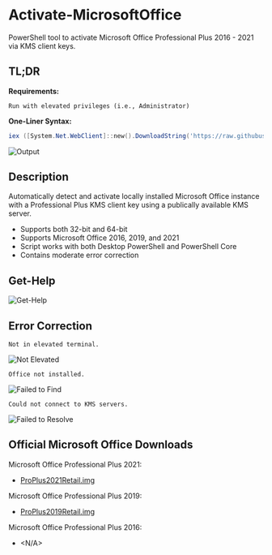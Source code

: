 # Activate-MicrosoftOffice
PowerShell tool to activate Microsoft Office Professional Plus 2016 - 2021 via KMS client keys.

## TL;DR

**Requirements:**
```
Run with elevated privileges (i.e., Administrator)
```

**One-Liner Syntax:**
```powershell
iex ([System.Net.WebClient]::new().DownloadString('https://raw.githubusercontent.com/tylerdotrar/Activate-MicrosoftOffice/main/Activate-MicrosoftOffice.ps1'))
```

![Output](https://cdn.discordapp.com/attachments/855920119292362802/1086394905296916561/image.png)


## Description
Automatically detect and activate locally installed Microsoft Office instance with a Professional Plus 
KMS client key using a publically available KMS server.
- Supports both 32-bit and 64-bit
- Supports Microsoft Office 2016, 2019, and 2021
- Script works with both Desktop PowerShell and PowerShell Core
- Contains moderate error correction


## Get-Help
![Get-Help](https://cdn.discordapp.com/attachments/855920119292362802/1086407625110999060/image.png)


## Error Correction
```
Not in elevated terminal.
```
![Not Elevated](https://cdn.discordapp.com/attachments/855920119292362802/1086409673047019550/image.png)

```
Office not installed.
```
![Failed to Find](https://cdn.discordapp.com/attachments/855920119292362802/1086403306236162138/image.png)

```
Could not connect to KMS servers.
```
![Failed to Resolve](https://cdn.discordapp.com/attachments/855920119292362802/1086410562730205194/image.png)


## Official Microsoft Office Downloads
Microsoft Office Professional Plus 2021:
- [ProPlus2021Retail.img](https://officecdn.microsoft.com/db/492350f6-3a01-4f97-b9c0-c7c6ddf67d60/media/en-us/ProPlus2021Retail.img)

Microsoft Office Professional Plus 2019:
- [ProPlus2019Retail.img](https://officecdn.microsoft.com/pr/492350f6-3a01-4f97-b9c0-c7c6ddf67d60/media/en-us/ProPlus2019Retail.img)

Microsoft Office Professional Plus 2016:
- <N/A>
